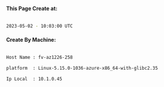 
   
#### This Page Create at:

```bash

2023-05-02 - 10:03:00 UTC

```

#### Create By Machine:

```bash

Host Name : fv-az1226-258

platform  : Linux-5.15.0-1036-azure-x86_64-with-glibc2.35

Ip Local  : 10.1.0.45

```

